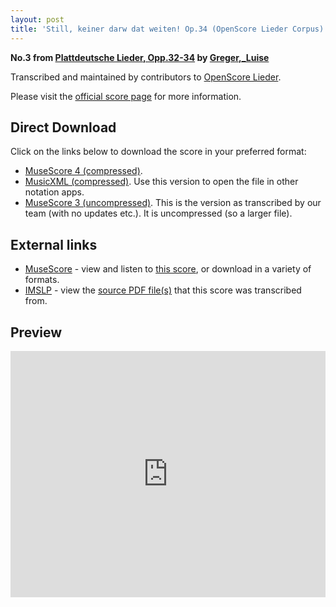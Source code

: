 ```yaml
---
layout: post
title: 'Still, keiner darw dat weiten! Op.34 (OpenScore Lieder Corpus)'
---
```


__No.3 from [Plattdeutsche Lieder, Opp.32-34](https://fourscoreandmore.org/OpenScore/Greger%2C_Luise/Plattdeutsche_Lieder%2C_Opp.32-34/) by [Greger,_Luise](https://fourscoreandmore.org/OpenScore/Greger%2C_Luise)__

Transcribed and maintained by contributors to [OpenScore Lieder].

Please visit the [official score page] for more information.

[official score page]: https://musescore.com/openscore-lieder-corpus/scores/6267936
[OpenScore Lieder]: https://musescore.com/openscore-lieder-corpus

## Direct Download

Click on the links below to download the score in your preferred format:
- [MuseScore 4 (compressed)](https://fourscoreandmore.org/OpenScore/Greger%2C_Luise/Plattdeutsche_Lieder%2C_Opp.32-34/3_Still%2C_keiner_darw_dat_weiten%21_Op.34.mscz).
- [MusicXML (compressed)](https://fourscoreandmore.org/OpenScore/Greger%2C_Luise/Plattdeutsche_Lieder%2C_Opp.32-34/3_Still%2C_keiner_darw_dat_weiten%21_Op.34.mxl). Use this version to open the file in other notation apps.
- [MuseScore 3 (uncompressed)](https://raw.githubusercontent.com/OpenScore/Lieder/refs/heads/main/scores/Greger%2C_Luise/Plattdeutsche_Lieder%2C_Opp.32-34/3_Still%2C_keiner_darw_dat_weiten%21_Op.34/lc6267936.mscx). This is the version as transcribed by our team (with no updates etc.). It is uncompressed (so a larger file).

## External links

- [MuseScore] - view and listen to [this score][MuseScore], or download in a variety of formats.
- [IMSLP] - view the [source PDF file(s)][IMSLP] that this score was transcribed from.

[MuseScore]: https://musescore.com/score/6267936
[IMSLP]: https://imslp.org/wiki/Special:ReverseLookup/624890

## Preview

<iframe width="100%" height="394" src="https://musescore.com/openscore-lieder-corpus/scores/6267936/embed" frameborder="0" allowfullscreen allow="autoplay; fullscreen"></iframe>
